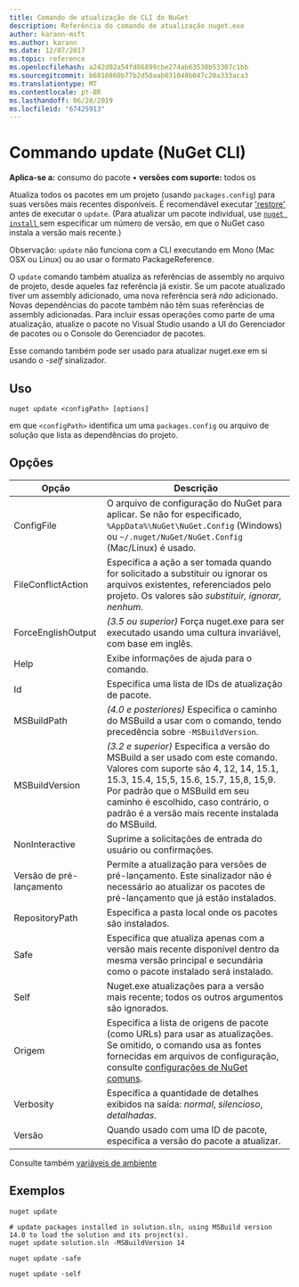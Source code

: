 ```yaml
---
title: Comando de atualização de CLI do NuGet
description: Referência do comando de atualização nuget.exe
author: karann-msft
ms.author: karann
ms.date: 12/07/2017
ms.topic: reference
ms.openlocfilehash: a242d02a54fd86899cbe274ab63538b53307c1bb
ms.sourcegitcommit: b6810860b77b2d50aab031040b047c20a333aca3
ms.translationtype: MT
ms.contentlocale: pt-BR
ms.lasthandoff: 06/28/2019
ms.locfileid: "67425913"
---
```

# <a name="update-command-nuget-cli"></a>Commando update (NuGet CLI)

**Aplica-se a:** consumo do pacote &bullet; **versões com suporte:** todos os

Atualiza todos os pacotes em um projeto (usando `packages.config`) para suas versões mais recentes disponíveis. É recomendável executar ['restore'](cli-ref-restore.md) antes de executar o `update`. (Para atualizar um pacote individual, use [ `nuget install` ](cli-ref-install.md) sem especificar um número de versão, em que o NuGet caso instala a versão mais recente.)

Observação: `update` não funciona com a CLI executando em Mono (Mac OSX ou Linux) ou ao usar o formato PackageReference.

O `update` comando também atualiza as referências de assembly no arquivo de projeto, desde aqueles faz referência já existir. Se um pacote atualizado tiver um assembly adicionado, uma nova referência será *não* adicionado. Novas dependências do pacote também não têm suas referências de assembly adicionadas. Para incluir essas operações como parte de uma atualização, atualize o pacote no Visual Studio usando a UI do Gerenciador de pacotes ou o Console do Gerenciador de pacotes.

Esse comando também pode ser usado para atualizar nuget.exe em si usando o *-self* sinalizador.

## <a name="usage"></a>Uso

```cli
nuget update <configPath> [options]
```

em que `<configPath>` identifica um uma `packages.config` ou arquivo de solução que lista as dependências do projeto.

## <a name="options"></a>Opções

| Opção | Descrição |
| --- | --- |
| ConfigFile | O arquivo de configuração do NuGet para aplicar. Se não for especificado, `%AppData%\NuGet\NuGet.Config` (Windows) ou `~/.nuget/NuGet/NuGet.Config` (Mac/Linux) é usado.|
| FileConflictAction | Especifica a ação a ser tomada quando for solicitado a substituir ou ignorar os arquivos existentes, referenciados pelo projeto. Os valores são *substituir, ignorar, nenhum*. |
| ForceEnglishOutput | *(3.5 ou superior)*  Força nuget.exe para ser executado usando uma cultura invariável, com base em inglês. |
| Help | Exibe informações de ajuda para o comando. |
| Id | Especifica uma lista de IDs de atualização de pacote. |
| MSBuildPath | *(4.0 e posteriores)*  Especifica o caminho do MSBuild a usar com o comando, tendo precedência sobre `-MSBuildVersion`. |
| MSBuildVersion | *(3.2 e superior)*  Especifica a versão do MSBuild a ser usado com este comando. Valores com suporte são 4, 12, 14, 15.1, 15.3, 15.4, 15,5, 15.6, 15.7, 15,8, 15,9. Por padrão que o MSBuild em seu caminho é escolhido, caso contrário, o padrão é a versão mais recente instalada do MSBuild. |
| NonInteractive | Suprime a solicitações de entrada do usuário ou confirmações. |
| Versão de pré-lançamento | Permite a atualização para versões de pré-lançamento. Este sinalizador não é necessário ao atualizar os pacotes de pré-lançamento que já estão instalados. |
| RepositoryPath | Especifica a pasta local onde os pacotes são instalados. |
| Safe | Especifica que atualiza apenas com a versão mais recente disponível dentro da mesma versão principal e secundária como o pacote instalado será instalado. |
| Self | Nuget.exe atualizações para a versão mais recente; todos os outros argumentos são ignorados. |
| Origem | Especifica a lista de origens de pacote (como URLs) para usar as atualizações. Se omitido, o comando usa as fontes fornecidas em arquivos de configuração, consulte [configurações de NuGet comuns](../consume-packages/configuring-nuget-behavior.md). |
| Verbosity | Especifica a quantidade de detalhes exibidos na saída: *normal*, *silencioso*, *detalhadas*. |
| Versão | Quando usado com uma ID de pacote, especifica a versão do pacote a atualizar. |

Consulte também [variáveis de ambiente](cli-ref-environment-variables.md)

## <a name="examples"></a>Exemplos

```cli
nuget update

# update packages installed in solution.sln, using MSBuild version 14.0 to load the solution and its project(s).
nuget update solution.sln -MSBuildVersion 14

nuget update -safe

nuget update -self
```
